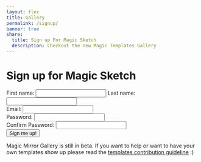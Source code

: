 ```yaml
---
layout: flex
title: Gallery
permalink: /signup/
banner: true
share:
  title: Sign up For Magic Sketch
  description: Checkout the new Magic Templates Gallery
---
```


# Sign up for Magic Sketch

<script>

	$( document ).ready(function() {

		function getParameterByName(name, url) {
		    if (!url) url = window.location.href;
		    name = name.replace(/[\[\]]/g, "\\$&");
		    var regex = new RegExp("[?&]" + name + "(=([^&#]*)|&|#|$)"),
		        results = regex.exec(url);
		    if (!results) return null;
		    if (!results[2]) return '';
		    return decodeURIComponent(results[2].replace(/\+/g, " "));
		}

		// function createGalleryGrid(galleryItem){
		// 	var result = $('<div>').addClass("flex sm-col-6 md-col-4 border-box p1 template free");
		// 	var body = $('<div>').addClass('p1 border rounded sm-col-12 md-col-12').appendTo(result);

		// 	var previewLink = $('<a>').attr({href: galleryItem.data}).append($('<img>').attr({'src': galleryItem.preview, 'height': 'auto'})).appendTo(body);

		// 	var info = $('<div>').addClass('mx-auto').appendTo(body);
		// 	var bigSpan = $('<span>').addClass('flex').appendTo(info);
		// 	var infoSpan = $('<span>').addClass('flex-auto').appendTo(bigSpan);
		// 	$('<h4>').addClass('title mt1 mb1 bold').html(galleryItem.name).appendTo(infoSpan);
		// 	$('<i>').addClass('meta m0').html('description').appendTo(infoSpan);
		// 	// $('author').append?
		// 	$('<p>').addClass('author').append($('<a>').attr({href: 'http://twitter.com/jamztang', identifier: 'author'}).addClass('name').append($('<img>').attr({src: 'https://avatars2.githubusercontent.com/u/852375?v=3&s=460'}).addClass('avatar')).append(' James Tang')).appendTo(infoSpan);

		// 	var priceDiv = $('<div>').addClass('flex-none p1 right-align').appendTo(bigSpan);
		// 	$('<p>').addClass('status').append('FREE').appendTo(priceDiv);

		// 	return result;
		// }

		if(getParameterByName('inapp') != null){
			$('.flex-center.mb2').hide();
			$('.site-header').hide();
			$('.site-footer').hide();
		}

		// $.ajax({
		//   url: 'https://api.fieldbook.com/v1/572f1172158f420300f5211b/template',
		//   method: 'GET',
		//   success: function (data) {
		//     $.each(data, function(index, item){
		//     	$('#galleryContainer').append(new createGalleryGrid(item));
		//     });
		//   },
		//   error: function (error) {
		//     console.log('error', error);
		//   }
		// });

		function signupUser(email, password, confirmPassword, firstName, lastName){
			var errorOutput = $('#errorMsg');
			var re = /^(([^<>()\[\]\\.,;:\s@"]+(\.[^<>()\[\]\\.,;:\s@"]+)*)|(".+"))@((\[[0-9]{1,3}\.[0-9]{1,3}\.[0-9]{1,3}\.[0-9]{1,3}])|(([a-zA-Z\-0-9]+\.)+[a-zA-Z]{2,}))$/;

			if(password != confirmPassword){
				errorOutput.html('Confirm password does not match');
				return false;
			}
			if(!re.test(email)){
				errorOutput.html('Email address is invalid');
				return false;
			}

			var param = {
				'email': email,
				'password': password,
				'firstName': firstName,
				'lastName': lastName,
			};

			// create stripe 
			$.ajax({
				url: '{{ site.apigateway[jekyll.environment].url }}/signup',
				data: param,
				method: 'POST',
				complete: function(json){
				},
				success: function(json){
					console.log(json);
				},
				error: function(json){
					console.log(json);
				}
			});
		}

		$('#signupButton').click(function(e){
			var email = $('#emailInput').val();
			var password = $('#passwordInput').val();
			var confirmPassword = $('#confirmPasswordInput').val();
			var firstName = $('#firstNameInput').val();
			var lastName = $('#lastNameInput').val();

			signupUser(email, password, confirmPassword, firstName, lastName);
		});

	  });

</script>

<div class="">
	<div>
		<label for="firstNameInput">First name:</label>
		<input type="text" id="firstNameInput" />
		<label for="lastNameInput">Last name:</label>
		<input type="text" id="lastNameInput" />
	</div>
	<div>
		<label for="emailInput">Email:</label>
		<input type="text" id="emailInput" />
	</div>
	<div>
		<label for="passwordInput">Password:</label>
		<input type="password" id="passwordInput" />
	</div>
	<div>
		<label for="confirmPasswordInput">Confirm Password:</label>
		<input type="password" id="confirmPasswordInput" />
	</div>
	<div id="errorMsg"></div>
	<div>
		<button id="signupButton">Sign me up!</button>
	</div>
</div>
<div class="center wrapper mt4" markdown="1">

Magic Mirror Gallery is still in beta. If you want to help or want to have your own templates show up please read the <a href="/template-guideline">templates contribution guideline</a> :)

</div>
